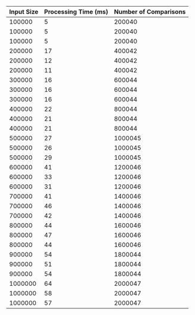 | Input Size | Processing Time (ms) | Number of Comparisons |
| ---------- | -------------------- | --------------------- |
| 100000 | 5 | 200040
| 100000 | 5 | 200040
| 100000 | 5 | 200040
| 200000 | 17 | 400042
| 200000 | 12 | 400042
| 200000 | 11 | 400042
| 300000 | 16 | 600044
| 300000 | 16 | 600044
| 300000 | 16 | 600044
| 400000 | 22 | 800044
| 400000 | 21 | 800044
| 400000 | 21 | 800044
| 500000 | 27 | 1000045
| 500000 | 26 | 1000045
| 500000 | 29 | 1000045
| 600000 | 41 | 1200046
| 600000 | 33 | 1200046
| 600000 | 31 | 1200046
| 700000 | 41 | 1400046
| 700000 | 46 | 1400046
| 700000 | 42 | 1400046
| 800000 | 44 | 1600046
| 800000 | 47 | 1600046
| 800000 | 44 | 1600046
| 900000 | 54 | 1800044
| 900000 | 51 | 1800044
| 900000 | 54 | 1800044
| 1000000 | 64 | 2000047
| 1000000 | 58 | 2000047
| 1000000 | 57 | 2000047

